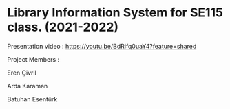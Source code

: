 # Library Information System for SE115 class. (2021-2022)

Presentation video : https://youtu.be/BdRifq0uaY4?feature=shared

Project Members :

Eren Çivril

Arda Karaman

Batuhan Esentürk
